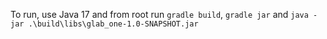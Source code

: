 To run, use Java 17 and from root run `gradle build`, `gradle jar` and `java -jar .\build\libs\glab_one-1.0-SNAPSHOT.jar`